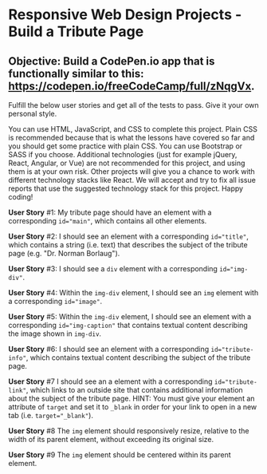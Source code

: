 # Responsive Web Design Projects - Build a Tribute Page
## Objective: Build a CodePen.io app that is functionally similar to this: https://codepen.io/freeCodeCamp/full/zNqgVx.

Fulfill the below user stories and get all of the tests to pass. Give it your own personal style.

You can use HTML, JavaScript, and CSS to complete this project. Plain CSS is recommended because that is what the lessons have covered so far and you should get some practice with plain CSS. You can use Bootstrap or SASS if you choose. Additional technologies (just for example jQuery, React, Angular, or Vue) are not recommended for this project, and using them is at your own risk. Other projects will give you a chance to work with different technology stacks like React. We will accept and try to fix all issue reports that use the suggested technology stack for this project. Happy coding!

**User Story** #1: My tribute page should have an element with a corresponding `id="main"`, which contains all other elements.

**User Story** #2: I should see an element with a corresponding `id="title"`, which contains a string (i.e. text) that describes the subject of the tribute page (e.g. "Dr. Norman Borlaug").

**User Story** #3: I should see a `div` element with a corresponding `id="img-div"`.

**User Story** #4: Within the `img-div` element, I should see an `img` element with a corresponding `id="image"`.

**User Story** #5: Within the `img-div` element, I should see an element with a corresponding `id="img-caption"` that contains textual content describing the image shown in `img-div`.

**User Story** #6: I should see an element with a corresponding `id="tribute-info"`, which contains textual content describing the subject of the tribute page.

**User Story** #7 I should see an a element with a corresponding `id="tribute-link"`, which links to an outside site that contains additional information about the subject of the tribute page. HINT: You must give your element an attribute of `target` and set it to `_blank` in order for your link to open in a new tab (i.e. `target="_blank"`).

**User Story** #8 The `img` element should responsively resize, relative to the width of its parent element, without exceeding its original size.

**User Story** #9 The `img` element should be centered within its parent element.
